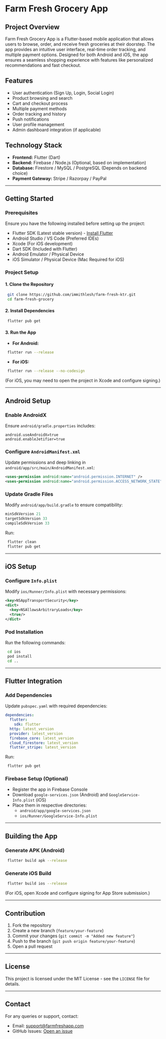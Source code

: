 # Farm Fresh Grocery App

## Project Overview

Farm Fresh Grocery App is a Flutter-based mobile application that allows users to browse, order, and receive fresh groceries at their doorstep. The app provides an intuitive user interface, real-time order tracking, and multiple payment options. Designed for both Android and iOS, the app ensures a seamless shopping experience with features like personalized recommendations and fast checkout.

## Features

- User authentication (Sign Up, Login, Social Login)
- Product browsing and search
- Cart and checkout process
- Multiple payment methods
- Order tracking and history
- Push notifications
- User profile management
- Admin dashboard integration (if applicable)

## Technology Stack

- **Frontend:** Flutter (Dart)
- **Backend:** Firebase / Node.js (Optional, based on implementation)
- **Database:** Firestore / MySQL / PostgreSQL (Depends on backend choice)
- **Payment Gateway:** Stripe / Razorpay / PayPal

---

## Getting Started

### Prerequisites

Ensure you have the following installed before setting up the project:

- Flutter SDK (Latest stable version) - [Install Flutter](https://flutter.dev/docs/get-started/install)
- Android Studio / VS Code (Preferred IDEs)
- Xcode (For iOS development)
- Dart SDK (Included with Flutter)
- Android Emulator / Physical Device
- iOS Simulator / Physical Device (Mac Required for iOS)

### Project Setup

#### 1. Clone the Repository

```sh
 git clone https://github.com/immithlesh/farm-fresh-ktr.git
 cd farm-fresh-grocery
```

#### 2. Install Dependencies

```sh
 flutter pub get
```

#### 3. Run the App

- **For Android:**

```sh
 flutter run --release
```

- **For iOS:**

```sh
 flutter run --release --no-codesign
```

(For iOS, you may need to open the project in Xcode and configure signing.)

---

## Android Setup

### Enable AndroidX

Ensure `android/gradle.properties` includes:

```
android.useAndroidX=true
android.enableJetifier=true
```

### Configure `AndroidManifest.xml`

Update permissions and deep linking in `android/app/src/main/AndroidManifest.xml`:

```xml
<uses-permission android:name="android.permission.INTERNET" />
<uses-permission android:name="android.permission.ACCESS_NETWORK_STATE" />
```

### Update Gradle Files

Modify `android/app/build.gradle` to ensure compatibility:

```gradle
minSdkVersion 21
targetSdkVersion 33
compileSdkVersion 33
```

Run:

```sh
 flutter clean
 flutter pub get
```

---

## iOS Setup

### Configure `Info.plist`

Modify `ios/Runner/Info.plist` with necessary permissions:

```xml
<key>NSAppTransportSecurity</key>
<dict>
  <key>NSAllowsArbitraryLoads</key>
  <true/>
</dict>
```

### Pod Installation

Run the following commands:

```sh
 cd ios
 pod install
 cd ..
```

---

## Flutter Integration

### Add Dependencies

Update `pubspec.yaml` with required dependencies:

```yaml
dependencies:
  flutter:
    sdk: flutter
  http: latest_version
  provider: latest_version
  firebase_core: latest_version
  cloud_firestore: latest_version
  flutter_stripe: latest_version
```

Run:

```sh
 flutter pub get
```

### Firebase Setup (Optional)

- Register the app in Firebase Console
- Download `google-services.json` (Android) and `GoogleService-Info.plist` (iOS)
- Place them in respective directories:
  - `android/app/google-services.json`
  - `ios/Runner/GoogleService-Info.plist`

---

## Building the App

### Generate APK (Android)

```sh
 flutter build apk --release
```

### Generate iOS Build

```sh
 flutter build ios --release
```

(For iOS, open Xcode and configure signing for App Store submission.)

---

## Contribution

1. Fork the repository
2. Create a new branch (`feature/your-feature`)
3. Commit your changes (`git commit -m "Added new feature"`)
4. Push to the branch (`git push origin feature/your-feature`)
5. Open a pull request

---

## License

This project is licensed under the MIT License - see the `LICENSE` file for details.

---

## Contact

For any queries or support, contact:

- Email: [support@farmfreshapp.com](mailto\:support@farmfreshapp.com)
- GitHub Issues: [Open an issue](https://github.com/immithlesh/farm-fresh-ktr.git/issues)

